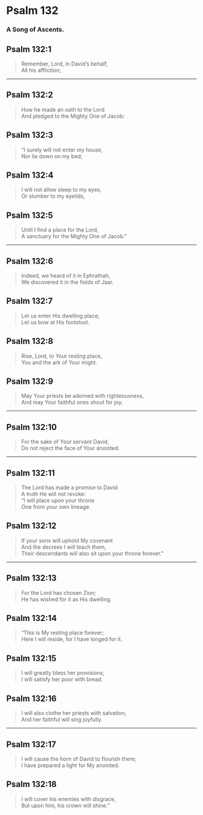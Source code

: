 # Psalm 132

### A Song of Ascents.

## Psalm 132:1

> Remember, Lord, in David’s behalf,  
> All his affliction;

---

## Psalm 132:2

> How he made an oath to the Lord  
> And pledged to the Mighty One of Jacob:

## Psalm 132:3

> “I surely will not enter my house,  
> Nor lie down on my bed;

## Psalm 132:4

> I will not allow sleep to my eyes,  
> Or slumber to my eyelids,

## Psalm 132:5

> Until I find a place for the Lord,  
> A sanctuary for the Mighty One of Jacob.”

---

## Psalm 132:6

> Indeed, we heard of it in Ephrathah,  
> We discovered it in the fields of Jaar.

## Psalm 132:7

> Let us enter His dwelling place;  
> Let us bow at His footstool.

## Psalm 132:8

> Rise, Lord, to Your resting place,  
> You and the ark of Your might.

## Psalm 132:9

> May Your priests be adorned with righteousness,  
> And may Your faithful ones shout for joy.

---

## Psalm 132:10

> For the sake of Your servant David,  
> Do not reject the face of Your anointed.

---

## Psalm 132:11

> The Lord has made a promise to David  
> A truth He will not revoke:  
> “I will place upon your throne  
> One from your own lineage.

## Psalm 132:12

> If your sons will uphold My covenant  
> And the decrees I will teach them,  
> Their descendants will also sit upon your throne forever.”

---

## Psalm 132:13

> For the Lord has chosen Zion;  
> He has wished for it as His dwelling.

## Psalm 132:14

> “This is My resting place forever;  
> Here I will reside, for I have longed for it.

## Psalm 132:15

> I will greatly bless her provisions;  
> I will satisfy her poor with bread.

## Psalm 132:16

> I will also clothe her priests with salvation,  
> And her faithful will sing joyfully.

---

## Psalm 132:17

> I will cause the horn of David to flourish there;  
> I have prepared a light for My anointed.

## Psalm 132:18

> I will cover his enemies with disgrace,  
> But upon him, his crown will shine.”
